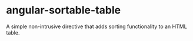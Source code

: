 angular-sortable-table
======================

A simple non-intrusive directive that adds sorting functionality to an HTML table.